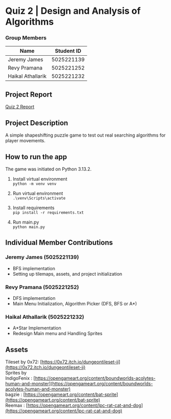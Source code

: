 ﻿# Quiz 2 | Design and Analysis of Algorithms

### Group Members

| Name | Student ID |
| ---- | ---------- |
| Jeremy James | 5025221139 |
| Revy Pramana | 5025221252 |
| Haikal Athallarik | 5025221232 |

## Project Report
[Quiz 2 Report](https://github.com/Logiqode/quiz2_paa/blob/main/EF234405_DAA_Q2_5025221139_Jeremy%20James_5025221232_Haikal%20Athallarik_5025221252_Revy%20Pramana.pdf)

## Project Description
A simple shapeshifting puzzle game to test out real searching algorithms for player movements.

## How to run the app

The game was initiated on Python 3.13.2. <br>

1. Install virtual environment <br>
`python -m venv venv`

2. Run virtual environment <br>
`.\venv\Scripts\activate`

3. Install requirements <br>
`pip install -r requirements.txt`

4. Run main.py <br>
`python main.py`

## Individual Member Contributions

### Jeremy James (5025221139)
- BFS implementation
- Setting up tilemaps, assets, and project initialization

### Revy Pramana (5025221252)
- DFS implementation
- Main Menu Initialization, Algorithm Picker (DFS, BFS or A*)

### Haikal Athallarik (5025221232)
- A*Star Implementation
- Redesign Main menu and Handling Sprites
## Assets
Tileset by 0x72: [https://0x72.itch.io/dungeontileset-ii](https://0x72.itch.io/dungeontileset-ii)<br>
Sprites by<br>
IndigoFenix : [https://opengameart.org/content/boundworlds-acolytes-human-and-monster](https://opengameart.org/content/boundworlds-acolytes-human-and-monster) <br>
bagzie : [https://opengameart.org/content/bat-sprite](https://opengameart.org/content/bat-sprite) <br>
Reemax : [https://opengameart.org/content/lpc-rat-cat-and-dog](https://opengameart.org/content/lpc-rat-cat-and-dog) <br>

